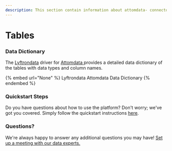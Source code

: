 ```yaml
---
description: This section contain information about attomdata- connector tables information
---
```


# Tables

### Data Dictionary

The [Lyftrondata](https://www.lyftrondata.com/) driver for [Attomdata ](None/)[ ](https://www.lyftrondata.com/integration/attomdata-/)provides a detailed data dictionary of the tables with data types and column names.

{% embed url="None" %}
Lyftrondata Attomdata  Data Dictionary
{% endembed %}

### Quickstart Steps

Do you have questions about how to use the platform? Don't worry; we've got you covered. Simply follow the quickstart instructions [here](../README.md).

### Questions? <a href="#questions" id="questions"></a>

We're always happy to answer any additional questions you may have! [Set up a meeting with our data experts.](https://www.lyftrondata.com/book-a-meeting/)

